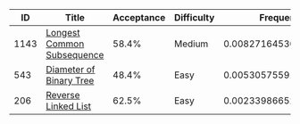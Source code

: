 |ID|Title|Acceptance|Difficulty|Frequency|
|----|-----|----|---|---|
|1143|[Longest Common Subsequence]( https://leetcode.com/problems/longest-common-subsequence)|58.4%|Medium|0.008271645303004716|
|543|[Diameter of Binary Tree]( https://leetcode.com/problems/diameter-of-binary-tree)|48.4%|Easy|0.005305755914149804|
|206|[Reverse Linked List]( https://leetcode.com/problems/reverse-linked-list)|62.5%|Easy|0.0023398665252948926|
